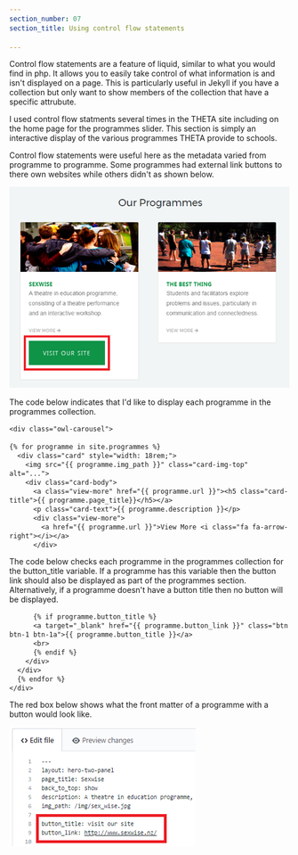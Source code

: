```yaml
---
section_number: 07
section_title: Using control flow statements 

---
```


Control flow statements are a feature of liquid, similar to what you would find in php. It allows you to easily take control of what information is and isn't displayed on a page. This is particularly useful in Jekyll if you have a collection but only want to show members of the collection that have a specific attrubute.

I used control flow statments several times in the THETA site including on the home page for the programmes slider. This section is simply an interactive display of the various programmes THETA provide to schools. 

Control flow statements were useful here as the metadata varied from programme to programme. Some programmes had external link buttons to there own websites while others didn't as shown below.

![Current Site](../controlflow.PNG)

The code below indicates that I'd like to display each programme in the programmes collection. 

    <div class="owl-carousel">
     
    {% for programme in site.programmes %}
      <div class="card" style="width: 18rem;">
        <img src="{{ programme.img_path }}" class="card-img-top" alt="...">
        <div class="card-body">
          <a class="view-more" href="{{ programme.url }}"><h5 class="card-title">{{ programme.page_title}}</h5></a>
          <p class="card-text">{{ programme.description }}</p>
          <div class="view-more">
            <a href="{{ programme.url }}">View More <i class="fa fa-arrow-right"></i></a>
          </div>

The code below checks each programme in the programmes collection for the button_title variable. If a programme has this variable then the button link should also be displayed as part of the programmes section. Alternatively, if a programme doesn't have a button title then no button will be displayed. 

          {% if programme.button_title %}
          <a target="_blank" href="{{ programme.button_link }}" class="btn btn-1 btn-1a">{{ programme.button_title }}</a>
          <br>
          {% endif %}
        </div>
      </div>
      {% endfor %}
    </div>

The red box below shows what the front matter of a programme with a button would look like. 

![Current Site](../frontmatter.PNG)